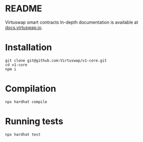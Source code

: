 # README #

Virtuswap smart contracts
In-depth documentation is available at [docs.virtuswap.io](https://docs.virtuswap.io).



#  Installation #

```
git clone git@github.com:Virtuswap/v1-core.git
cd v1-core
npm i
```


# Compilation #
```
npx hardhat compile
```

# Running tests #
```
npx hardhat test
```
